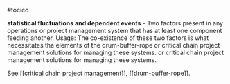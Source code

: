 #tocico

<b>statistical fluctuations and dependent events</b> - Two factors present in any operations or project management system that has at least one component feeding another. 
Usage: The co-existence of these two factors is what necessitates the elements of the drum-buffer-rope or critical chain project management solutions for managing these systems. or critical chain project management solutions for managing these systems. 



See:[[critical chain project management]], [[drum-buffer-rope]].
